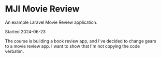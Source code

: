 
# MJI Movie Review

An example Laravel Movie Review application.

Started 2024-06-23

The course is building a book review app, and I've decided to change gears to a movie review app.
I want to show that I'm not copying the code verbatim. 
